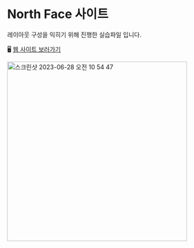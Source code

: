 # North Face 사이트

레이아웃 구성을 익히기 위해 진행한 실습파일 입니다.

🖥️ [웹 사이트 보러가기](https://songyunjeong.github.io/northFace_site)

<img width="416" alt="스크린샷 2023-06-28 오전 10 54 47" src="https://github.com/songyunjeong/northFace_site/assets/117874502/83de3378-f457-4acb-a79e-8e7781999080">
